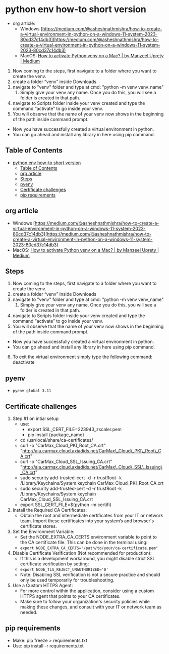 # python env how-to short version

* org article:
    * Windows [https://medium.com/@asheshnathmishra/how-to-create-a-virtual-environment-in-python-on-a-windows-11-system-2023-80cd37c14db3](https://medium.com/@asheshnathmishra/how-to-create-a-virtual-environment-in-python-on-a-windows-11-system-2023-80cd37c14db3)
    * MacOS: [How to activate Python venv on a Mac? \| by Manzeel Uprety \| Medium](https://mnzel.medium.com/how-to-activate-python-venv-on-a-mac-a8fa1c3cb511)

1. Now coming to the steps, first navigate to a folder where you want to create the venv.
2. create a folder “venv” inside Downloads
3. navigate to "venv" folder and type at cmd: "python -m venv venv\_name"
    1. Simply give your venv any name. Once you do this, you will see a folder is created in that path.
4. navigate to Scripts folder inside your venv created and type the command “activate” to go inside your venv.
5. You will observe that the name of your venv now shows in the beginning of the path inside command prompt.

* Now you have successfully created a virtual environment in python.
* You can go ahead and install any library in here using pip command.

## Table of Contents

- [python env how-to short version](#python-env-how-to-short-version)
  - [Table of Contents](#table-of-contents)
  - [org article](#org-article)
  - [Steps](#steps)
  - [pyenv](#pyenv)
  - [Certificate challenges](#certificate-challenges)
  - [pip requirements](#pip-requirements)

## org article

* Windows [https://medium.com/@asheshnathmishra/how-to-create-a-virtual-environment-in-python-on-a-windows-11-system-2023-80cd37c14db3](https://medium.com/@asheshnathmishra/how-to-create-a-virtual-environment-in-python-on-a-windows-11-system-2023-80cd37c14db3)
* MacOS: [How to activate Python venv on a Mac? \| by Manzeel Uprety \| Medium](https://mnzel.medium.com/how-to-activate-python-venv-on-a-mac-a8fa1c3cb511)

## Steps

1. Now coming to the steps, first navigate to a folder where you want to create the venv.
2. create a folder “venv” inside Downloads
3. navigate to "venv" folder and type at cmd: "python -m venv venv\_name"
    1. Simply give your venv any name. Once you do this, you will see a folder is created in that path.
4. navigate to Scripts folder inside your venv created and type the command “activate” to go inside your venv.
5. You will observe that the name of your venv now shows in the beginning of the path inside command prompt.

* Now you have successfully created a virtual environment in python.
* You can go ahead and install any library in here using pip command.

6. To exit the virtual environment simply type the following command: deactivate

## pyenv

* ```pyenv global 3.11```

## Certificate challenges

1. Step #1 on intial setup
    * use:
        * export SSL\_CERT\_FILE=223943\_zscaler.pem
        * pip install {package\_name}
    * cd /usr/local/share/ca-certificates/
    * curl -o "CarMax\_Cloud\_PKI\_Root\_CA.crt" "http://aia.carmax.cloud.axiadids.net/CarMax\_Cloud\_PKI\_Root\_CA.crt"
    * curl -o "CarMax\_Cloud\_SSL\_Issuing\_CA.crt" "http://aia.carmax.cloud.axiadids.net/CarMax\_Cloud\_SSL\_Issuing\_CA.crt"
    * sudo security add-trusted-cert -d -r trustRoot -k /Library/Keychains/System.keychain CarMax\_Cloud\_PKI\_Root\_CA.crt
    * sudo security add-trusted-cert -d -r trustRoot -k /Library/Keychains/System.keychain CarMax\_Cloud\_SSL\_Issuing\_CA.crt
    * export SSL\_CERT\_FILE=$(python -m certifi)
2. Install the Required CA Certificates:
    * Obtain the root and intermediate certificates from your IT or network team. Import these certificates into your system’s and browser's certificate stores.
3. Set the Environment Variable:
    * Set the NODE\_EXTRA\_CA\_CERTS environment variable to point to the CA certificate file. This can be done in the terminal using:
    * ```export NODE_EXTRA_CA_CERTS="/path/to/your/ca-certificate.pem"```
4. Disable Certificate Verification (Not recommended for production):
    * If this is a development workaround, you might disable strict SSL certificate verification by setting:
    * ```export NODE_TLS_REJECT_UNAUTHORIZED='0'```
    * Note: Disabling SSL verification is not a secure practice and should only be used temporarily for troubleshooting.
5. Use a Custom HTTPS Agent:
    * For more control within the application, consider using a custom HTTPS agent that points to your CA certificates.
    * Make sure to follow your organization's security policies while making these changes, and consult with your IT or network team as needed.

## pip requirements

* Make: pip freeze > requirements.txt
* Use: pip install -r requirements.txt